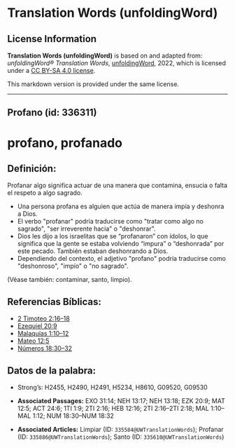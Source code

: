 # Translation Words (unfoldingWord)

## License Information

**Translation Words (unfoldingWord)** is based on and adapted from: _unfoldingWord® Translation Words_, [unfoldingWord](https://unfoldingword.org/utw), 2022, which is licensed under a [CC BY-SA 4.0 license](https://creativecommons.org/licenses/by-sa/4.0/legalcode.en).

This markdown version is provided under the same license.



--------------------------------

## Profano (id: 336311)

profano, profanado
==================

Definición:
-----------

Profanar algo significa actuar de una manera que contamina, ensucia o falta el respeto a algo sagrado.

* Una persona profana es alguien que actúa de manera impía y deshonra a Dios.
* El verbo "profanar" podría traducirse como "tratar como algo no sagrado", "ser irreverente hacia" o "deshonrar".
* Dios les dijo a los israelitas que se “profanaron” con ídolos, lo que significa que la gente se estaba volviendo “impura” o “deshonrada” por este pecado. También estaban deshonrando a Dios.
* Dependiendo del contexto, el adjetivo "profano" podría traducirse como "deshonroso", "impío" o "no sagrado".

(Véase también: contaminar, santo, limpio).

Referencias Bíblicas:
---------------------

* [2 Timoteo 2:16–18](https://ref.ly/2Tim2:16-2Tim2:18)
* [Ezequiel 20:9](https://ref.ly/Ezek20:9)
* [Malaquías 1:10–12](https://ref.ly/Mal1:10-Mal1:12)
* [Mateo 12:5](https://ref.ly/Matt12:5)
* [Números 18:30–32](https://ref.ly/Num18:30-Num18:32)

Datos de la palabra:
--------------------

* Strong’s: H2455, H2490, H2491, H5234, H8610, G09520, G09530

* **Associated Passages:** EXO 31:14; NEH 13:17; NEH 13:18; EZK 20:9; MAT 12:5; ACT 24:6; 1TI 1:9; 2TI 2:16; HEB 12:16; 2TI 2:16–2TI 2:18; MAL 1:10–MAL 1:12; NUM 18:30–NUM 18:32
* **Associated Articles:** Limpiar (ID: `335584@UWTranslationWords`); Profanar (ID: `335886@UWTranslationWords`); Santo (ID: `335610@UWTranslationWords`)


